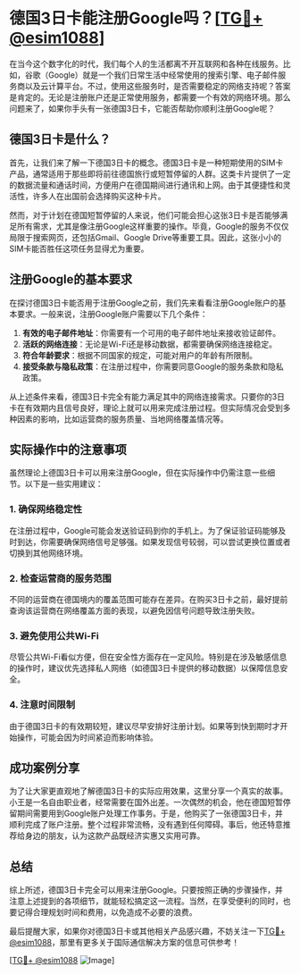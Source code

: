 # 德国3日卡能注册Google吗？[[TG💪+ @esim1088](https://t.me/s/esim1088)]

在当今这个数字化的时代，我们每个人的生活都离不开互联网和各种在线服务。比如，谷歌（Google）就是一个我们日常生活中经常使用的搜索引擎、电子邮件服务商以及云计算平台。不过，使用这些服务时，是否需要稳定的网络支持呢？答案是肯定的。无论是注册账户还是正常使用服务，都需要一个有效的网络环境。那么问题来了，如果你手头有一张德国3日卡，它能否帮助你顺利注册Google呢？

## 德国3日卡是什么？

首先，让我们来了解一下德国3日卡的概念。德国3日卡是一种短期使用的SIM卡产品，通常适用于那些即将前往德国旅行或短暂停留的人群。这类卡片提供了一定的数据流量和通话时间，方便用户在德国期间进行通讯和上网。由于其便捷性和灵活性，许多人在出国前会选择购买这种卡片。

然而，对于计划在德国短暂停留的人来说，他们可能会担心这张3日卡是否能够满足所有需求，尤其是像注册Google这样重要的操作。毕竟，Google的服务不仅仅局限于搜索网页，还包括Gmail、Google Drive等重要工具。因此，这张小小的SIM卡能否胜任这项任务显得尤为重要。

## 注册Google的基本要求

在探讨德国3日卡能否用于注册Google之前，我们先来看看注册Google账户的基本要求。一般来说，注册Google账户需要以下几个条件：

1. **有效的电子邮件地址**：你需要有一个可用的电子邮件地址来接收验证邮件。
2. **活跃的网络连接**：无论是Wi-Fi还是移动数据，都需要确保网络连接稳定。
3. **符合年龄要求**：根据不同国家的规定，可能对用户的年龄有所限制。
4. **接受条款与隐私政策**：在注册过程中，你需要同意Google的服务条款和隐私政策。

从上述条件来看，德国3日卡完全有能力满足其中的网络连接需求。只要你的3日卡在有效期内且信号良好，理论上就可以用来完成注册过程。但实际情况会受到多种因素的影响，比如运营商的服务质量、当地网络覆盖情况等。

## 实际操作中的注意事项

虽然理论上德国3日卡可以用来注册Google，但在实际操作中仍需注意一些细节。以下是一些实用建议：

### 1. 确保网络稳定性
在注册过程中，Google可能会发送验证码到你的手机上。为了保证验证码能够及时到达，你需要确保网络信号足够强。如果发现信号较弱，可以尝试更换位置或者切换到其他网络环境。

### 2. 检查运营商的服务范围
不同的运营商在德国境内的覆盖范围可能存在差异。在购买3日卡之前，最好提前查询该运营商在网络覆盖方面的表现，以避免因信号问题导致注册失败。

### 3. 避免使用公共Wi-Fi
尽管公共Wi-Fi看似方便，但在安全性方面存在一定风险。特别是在涉及敏感信息的操作时，建议优先选择私人网络（如德国3日卡提供的移动数据）以保障信息安全。

### 4. 注意时间限制
由于德国3日卡的有效期较短，建议尽早安排好注册计划。如果等到快到期时才开始操作，可能会因为时间紧迫而影响体验。

## 成功案例分享

为了让大家更直观地了解德国3日卡的实际应用效果，这里分享一个真实的故事。小王是一名自由职业者，经常需要在国外出差。一次偶然的机会，他在德国短暂停留期间需要用到Google账户处理工作事务。于是，他购买了一张德国3日卡，并顺利完成了账户注册。整个过程非常流畅，没有遇到任何障碍。事后，他还特意推荐给身边的朋友，认为这款产品既经济实惠又实用可靠。

## 总结

综上所述，德国3日卡完全可以用来注册Google。只要按照正确的步骤操作，并注意上述提到的各项细节，就能轻松搞定这一流程。当然，在享受便利的同时，也要记得合理规划时间和费用，以免造成不必要的浪费。

最后提醒大家，如果你对德国3日卡或其他相关产品感兴趣，不妨关注一下[TG💪+ @esim1088](https://t.me/s/esim1088)，那里有更多关于国际通信解决方案的信息可供参考！

[[TG💪+ @esim1088](https://t.me/s/esim1088) ![Image](https://i.postimg.cc/4NQfJmqS/Snipaste-2025-05-13-00-14-12.png)]